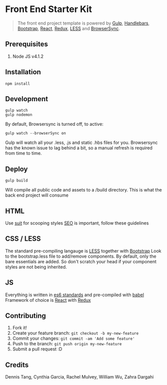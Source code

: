 # Front End Starter Kit

> The front end project template is powered by [Gulp](http://gulpjs.com/),
> [Handlebars](https://github.com/ericf/express-handlebars), [Bootstrap](http://getbootstrap.com/),
> [React](https://facebook.github.io/react/), [Redux](https://github.com/rackt/redux),
> [LESS](http://lesscss.org/) and [BrowserSync](http://www.browsersync.io).

## Prerequisites

1. Node JS v4.1.2

## Installation

```
npm install
```

## Development

```
gulp watch
gulp nodemon
```
By default, Browsersync is turned off, to active:
```
gulp watch --browserSync on
```

Gulp will watch all your .less, .js and static .hbs files for you.
Browsersync has the known issue to lag behind a bit, so a manual refresh is required from time to time.

## Deploy

```
gulp build
```
Will compile all public code and assets to a /build directory. This is what the back end project will consume

## HTML
Use [suit](https://suitcss.github.io/) for scooping styles
[SEO](https://pacificmagazines.atlassian.net/wiki/display/BED/SEO+Best+Practices) is important, follow these guidelines

## CSS / LESS
The standard pre-compiling langauge is [LESS](http://lesscss.org/) together with [Bootstrap](http://getbootstrap.com/)
Look to the bootstrap.less file to add/remove components. By default, only the bare essentials are added. So don't scratch your head if your component styles are not being inherited.

## JS
Everything is written in [es6 standards](https://github.com/lukehoban/es6features) and pre-compiled with [babel](https://babeljs.io/)
Framework of choice is [React](https://facebook.github.io/react/) with [Redux](https://github.com/rackt/redux)

## Contributing

1. Fork it!
2. Create your feature branch: `git checkout -b my-new-feature`
3. Commit your changes: `git commit -am 'Add some feature'`
4. Push to the branch: `git push origin my-new-feature`
5. Submit a pull request :D

## Credits

Dennis Tang, Cynthia Garcia, Rachel Mulvey, William Wu, Zahra Dargahi
